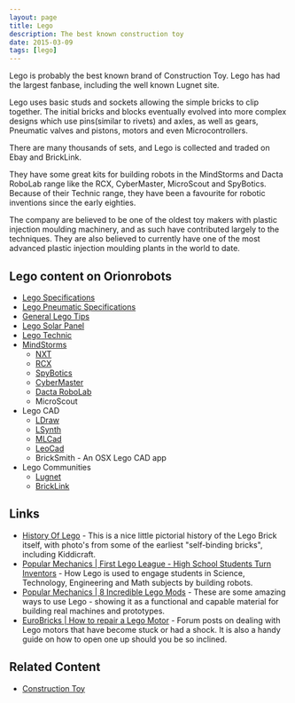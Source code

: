 ```yaml
---
layout: page
title: Lego
description: The best known construction toy
date: 2015-03-09
tags: [lego]
---
```

Lego is probably the best known brand of Construction Toy. Lego has had the largest fanbase, including the well known Lugnet site.

Lego uses basic studs and sockets allowing the simple bricks to clip together. The initial bricks and blocks eventually evolved into more complex designs which use pins(similar to rivets) and axles, as well as gears, Pneumatic valves and pistons, motors and even Microcontrollers.

There are many thousands of sets, and Lego is collected and traded on Ebay and BrickLink.

They have some great kits for building robots in the MindStorms and Dacta RoboLab range like the RCX, CyberMaster, MicroScout and SpyBotics. Because of their Technic range, they have been a favourite for robotic inventions since the early eighties.

The company are believed to be one of the oldest toy makers with plastic injection moulding machinery, and as such have contributed largely to the techniques. They are also believed to currently have one of the most advanced plastic injection moulding plants in the world to date.

## Lego content on Orionrobots

- [Lego Specifications](/wiki/lego_specifications.html)
- [Lego Pneumatic Specifications](/wiki/lego_pneumatic_specifications.html)
- [General Lego Tips](/wiki/general_lego_tips.html)
- [Lego Solar Panel](/wiki/lego_solar_panel.html)
- [Lego Technic](/wiki/lego_technic.html)
- [MindStorms](/wiki/mindstorms.html)
  - [NXT](/wiki/nxt.html)
  - [RCX](/wiki/rcx.html)
  - [SpyBotics](/wiki/spybotics.html)
  - [CyberMaster](/wiki/cybermaster.html)
  - [Dacta RoboLab](/wiki/robolab.html)
  - MicroScout
- Lego CAD
  - [LDraw](/wiki/ldraw_system.html)
  - [LSynth](/wiki/lsynth.html)
  - [MLCad](/wiki/mlcad.html)
  - [LeoCad](/wiki/leocad.html)
  - BrickSmith - An OSX Lego CAD app
- Lego Communities
  - [Lugnet](/wiki/lugnet.html)
  - [BrickLink](/wiki/bricklink.html)

## Links

* [History Of Lego](https://www.lego.com/en-gb/aboutus/lego-group/the-lego-group-history/) - This is a nice little pictorial history of the Lego Brick itself, with photo's from some of the earliest "self-binding bricks", including Kiddicraft.
* [Popular Mechanics | First Lego League - High School Students Turn Inventors](http://www.popularmechanics.com/technology/engineering/robots/high-school-students-turn-inventors-8372261) - How Lego is used to engage students in Science, Technology, Engineering and Math subjects by building robots.
* [Popular Mechanics | 8 Incredible Lego Mods](http://www.popularmechanics.com/technology/engineering/gonzo/8-incredible-lego-mods?click=main_sr) - These are some amazing ways to use Lego - showing it as a functional and capable material for building real machines and prototypes.
* [EuroBricks | How to repair a Lego Motor](http://www.eurobricks.com/forum/index.php?showtopic=56923) - Forum posts on dealing with Lego motors that have become stuck or had a shock. It is also a handy guide on how to open one up should you be so inclined.

## Related Content

* [Construction Toy](/wiki/construction_toy.html)
